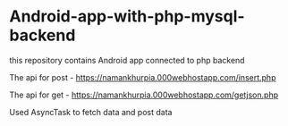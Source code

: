 # Android-app-with-php-mysql-backend
this repository contains Android app connected to php backend

The api for post  - https://namankhurpia.000webhostapp.com/insert.php

The api for get  - https://namankhurpia.000webhostapp.com/getjson.php

Used AsyncTask to fetch data and post data 
